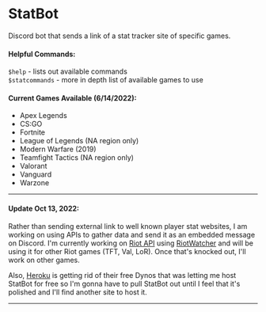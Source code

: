 # StatBot
Discord bot that sends a link of a stat tracker site of specific games.

#### Helpful Commands:
`$help` - lists out available commands  
`$statcommands` - more in depth list of available games to use

#### Current Games Available (6/14/2022):
- Apex Legends  
- CS:GO  
- Fortnite  
- League of Legends (NA region only)  
- Modern Warfare (2019)  
- Teamfight Tactics (NA region only)  
- Valorant  
- Vanguard  
- Warzone  

---

#### Update Oct 13, 2022:
Rather than sending external link to well known player stat websites, I am working on using APIs to gather data and send it as an embedded message on Discord. I'm currently working on [Riot API](https://developer.riotgames.com/) using [RiotWatcher](https://riot-watcher.readthedocs.io/en/latest/) and will be using it for other Riot games (TFT, Val, LoR). Once that's knocked out, I'll work on other games.

Also, [Heroku](https://www.heroku.com/) is getting rid of their free Dynos that was letting me host StatBot for free so I'm gonna have to pull StatBot out until I feel that it's polished and I'll find another site to host it.

---

